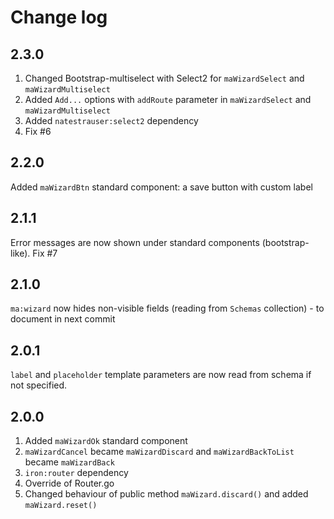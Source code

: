 # Change log

## 2.3.0
1. Changed Bootstrap-multiselect with Select2 for `maWizardSelect` and `maWizardMultiselect`
2. Added `Add...` options with `addRoute` parameter in `maWizardSelect` and `maWizardMultiselect`
3. Added `natestrauser:select2` dependency
4. Fix #6

## 2.2.0
Added `maWizardBtn` standard component: a save button with custom label

## 2.1.1
Error messages are now shown under standard components (bootstrap-like).
Fix #7

## 2.1.0
`ma:wizard` now hides non-visible fields (reading from `Schemas` collection) - to document in next commit

## 2.0.1
`label` and `placeholder` template parameters are now read from schema if not specified.

## 2.0.0
1. Added `maWizardOk` standard component
2. `maWizardCancel` became `maWizardDiscard` and `maWizardBackToList` became `maWizardBack`
3. `iron:router` dependency
4. Override of Router.go
5. Changed behaviour of public method `maWizard.discard()` and added `maWizard.reset()`